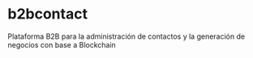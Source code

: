 # b2bcontact
Plataforma B2B para la administración de contactos y la generación de negocios con base a Blockchain
